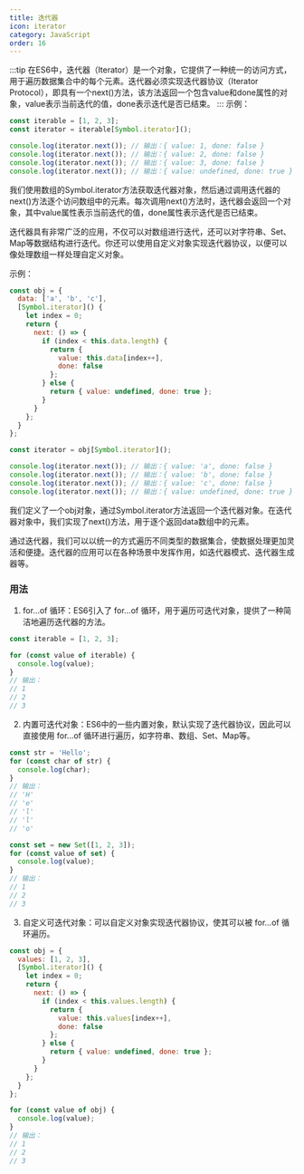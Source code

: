 ```yaml
---
title: 迭代器
icon: iterator
category: JavaScript
order: 16
---
```

:::tip
在ES6中，迭代器（Iterator）是一个对象，它提供了一种统一的访问方式，用于遍历数据集合中的每个元素。迭代器必须实现迭代器协议（Iterator Protocol），即具有一个next()方法，该方法返回一个包含value和done属性的对象，value表示当前迭代的值，done表示迭代是否已结束。
:::
示例：

```javascript
const iterable = [1, 2, 3];
const iterator = iterable[Symbol.iterator]();

console.log(iterator.next()); // 输出：{ value: 1, done: false }
console.log(iterator.next()); // 输出：{ value: 2, done: false }
console.log(iterator.next()); // 输出：{ value: 3, done: false }
console.log(iterator.next()); // 输出：{ value: undefined, done: true }
```

我们使用数组的Symbol.iterator方法获取迭代器对象，然后通过调用迭代器的next()方法逐个访问数组中的元素。每次调用next()方法时，迭代器会返回一个对象，其中value属性表示当前迭代的值，done属性表示迭代是否已结束。

迭代器具有非常广泛的应用，不仅可以对数组进行迭代，还可以对字符串、Set、Map等数据结构进行迭代。你还可以使用自定义对象实现迭代器协议，以便可以像处理数组一样处理自定义对象。

示例：

```javascript
const obj = {
  data: ['a', 'b', 'c'],
  [Symbol.iterator]() {
    let index = 0;
    return {
      next: () => {
        if (index < this.data.length) {
          return {
            value: this.data[index++],
            done: false
          };
        } else {
          return { value: undefined, done: true };
        }
      }
    };
  }
};

const iterator = obj[Symbol.iterator]();

console.log(iterator.next()); // 输出：{ value: 'a', done: false }
console.log(iterator.next()); // 输出：{ value: 'b', done: false }
console.log(iterator.next()); // 输出：{ value: 'c', done: false }
console.log(iterator.next()); // 输出：{ value: undefined, done: true }
```

我们定义了一个obj对象，通过Symbol.iterator方法返回一个迭代器对象。在迭代器对象中，我们实现了next()方法，用于逐个返回data数组中的元素。

通过迭代器，我们可以以统一的方式遍历不同类型的数据集合，使数据处理更加灵活和便捷。迭代器的应用可以在各种场景中发挥作用，如迭代器模式、迭代器生成器等。

### 用法

1. for...of 循环：ES6引入了 for...of 循环，用于遍历可迭代对象，提供了一种简洁地遍历迭代器的方法。

```javascript
const iterable = [1, 2, 3];

for (const value of iterable) {
  console.log(value);
}
// 输出：
// 1
// 2
// 3
```

2. 内置可迭代对象：ES6中的一些内置对象，默认实现了迭代器协议，因此可以直接使用 for...of 循环进行遍历，如字符串、数组、Set、Map等。

```javascript
const str = 'Hello';
for (const char of str) {
  console.log(char);
}
// 输出：
// 'H'
// 'e'
// 'l'
// 'l'
// 'o'

const set = new Set([1, 2, 3]);
for (const value of set) {
  console.log(value);
}
// 输出：
// 1
// 2
// 3
```

3. 自定义可迭代对象：可以自定义对象实现迭代器协议，使其可以被 for...of 循环遍历。

```javascript
const obj = {
  values: [1, 2, 3],
  [Symbol.iterator]() {
    let index = 0;
    return {
      next: () => {
        if (index < this.values.length) {
          return {
            value: this.values[index++],
            done: false
          };
        } else {
          return { value: undefined, done: true };
        }
      }
    };
  }
};

for (const value of obj) {
  console.log(value);
}
// 输出：
// 1
// 2
// 3
```
